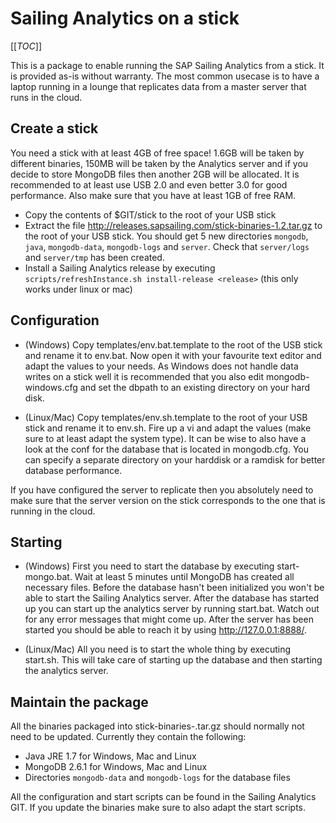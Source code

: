 # Sailing Analytics on a stick

[[_TOC_]]

This is a package to enable running the SAP Sailing Analytics from a stick.
It is provided as-is without warranty. The most common usecase is to have a laptop 
running in a lounge that replicates data from a master server that runs in the cloud.

## Create a stick

You need a stick with at least 4GB of free space! 1.6GB will be taken by different binaries, 150MB will be taken by the Analytics server and if you decide to store MongoDB files then another 2GB will be allocated. It is recommended to at least use USB 2.0 and even better 3.0 for good performance. Also make sure that you have at least 1GB of free RAM.

- Copy the contents of $GIT/stick to the root of your USB stick
- Extract the file http://releases.sapsailing.com/stick-binaries-1.2.tar.gz to the root of your USB stick. You should get 5 new directories `mongodb`, `java`, `mongodb-data`, `mongodb-logs` and `server`. Check that `server/logs` and `server/tmp` has been created.
- Install a Sailing Analytics release by executing `scripts/refreshInstance.sh install-release <release>` (this only works under linux or mac)

## Configuration

- (Windows) Copy templates/env.bat.template to the root of the USB stick and rename it to
env.bat. Now open it with your favourite text editor and adapt the values to your needs.
As Windows does not handle data writes on a stick well it is recommended that you also
edit mongodb-windows.cfg and set the dbpath to an existing directory on your hard disk.

- (Linux/Mac) Copy templates/env.sh.template to the root of your USB stick and rename it to
env.sh. Fire up a vi and adapt the values (make sure to at least adapt the system type). It can be wise to also have a look at the conf
for the database that is located in mongodb.cfg. You can specify a separate directory
on your harddisk or a ramdisk for better database performance.

If you have configured the server to replicate then you absolutely need to make sure
that the server version on the stick corresponds to the one that is running in the cloud.

## Starting

- (Windows) First you need to start the database by executing start-mongo.bat. Wait at least
5 minutes until MongoDB has created all necessary files. Before the database hasn't been
initialized you won't be able to start the Sailing Analytics server. After the database
has started up you can start up the analytics server by running start.bat. Watch out for any 
error messages that might come up. After the server has been started you should be able to
reach it by using http://127.0.0.1:8888/.

- (Linux/Mac) All you need is to start the whole thing by executing start.sh. This will take care
of starting up the database and then starting the analytics server.

## Maintain the package

All the binaries packaged into stick-binaries-<version>.tar.gz should normally not need to be updated. Currently they contain the following:

- Java JRE 1.7 for Windows, Mac and Linux
- MongoDB 2.6.1 for Windows, Mac and Linux
- Directories `mongodb-data` and `mongodb-logs` for the database files

All the configuration and start scripts can be found in the Sailing Analytics GIT. If you update the binaries make sure to also adapt the start scripts.